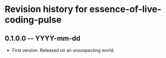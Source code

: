 # Revision history for essence-of-live-coding-pulse

## 0.1.0.0 -- YYYY-mm-dd

* First version. Released on an unsuspecting world.
